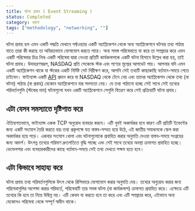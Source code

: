 ```yaml
---
title: ঘটনা প্রবাহ ( Event Streaming )
status: Completed
category: ধারণা
tags: ["methodology", "networking", ""]
---
```


ঘটনা প্রবাহ হল এমন একটি পদ্ধতি যেখানে সফ্টওয়্যার একটি অ্যাপ্লিকেশন থেকে অন্য অ্যাপ্লিকেশনে ঘটনার তথ্য পাঠায় যাতে তারা কী করছে তা অবিরতভাবে যোগাযোগ করতে পারে।
অন্য সমস্ত পরিষেবাতে যা করে তা সম্প্রচার করে এমন একটি পরিষেবার চিত্র নিন৷
একটি পরিষেবা দ্বারা নেওয়া প্রতিটি কার্যকলাপকে একটি ঘটনা হিসাবে উল্লেখ করা হয়, তাই ঘটনা প্রবাহ।
উদাহরণস্বরূপ, NASDAQ প্রতি সেকেন্ডে স্টক এবং পণ্যের মূল্যের আপডেট পায়।
আপনার যদি এমন একটি অ্যাপ্লিকেশন থাকে যা স্টকের একটি নির্দিষ্ট সেট নিরীক্ষণ করে, আপনি সেই তথ্যটি কাছাকাছি বর্তমান-সময়ে পেতে চাইবেন।
ফাইন্যান্স একটি [API](/bn/application-programming-interface/) প্রদান করে যা NASDAQ থেকে টেনে নেয় এবং তাদের অ্যাপ্লিকেশন থেকে তথ্য (বা ঘটনা) পাঠায় (বা প্রবাহ) যেকোন অ্যাপ্লিকেশনে যার সদস্যতা নেয়।
যে তথ্য পাঠানো হচ্ছে সেই সাথে সেই তথ্যের পরিবর্তনগুলি (স্টকের দাম) ঘটনাগুলো যখন একটি অ্যাপ্লিকেশনে সেগুলি বিতরণ করে সেই প্রক্রিয়াটি ঘটনা প্রবাহ।

## এটা যেসব সমস্যাতে দৃষ্টিপাত করে

ঐতিহ্যগতভাবে, ফাইন্যান্স একক TCP অনুরোধ ব্যবহার করবে।
এটি খুবই অকার্যকর হবে কারণ এটি প্রতিটি ইভেন্টের জন্য একটি সংযোগ তৈরি করতে হয়৷
তথ্য প্রকৃপক্ষে যত বাস্তব-সম্মত হয়ে উঠে, এই জাতীয় সমাধানকে স্কেল করা অকার্যকর হয়ে পড়ে।
একবার সংযোগ খোলা এবং ঘটনাগুলোকে প্রবাহিত করার অনুমতি দেওয়া বাস্তব-সময়ে সংগ্রহের জন্য আদর্শ।
উৎপন্ন তথ্যের পরিমাণ দ্রুতগতিতে বৃদ্ধি পাচ্ছে এবং সেই সাথে তথ্যের অবস্থা ক্রমাগত প্রবাহিত হচ্ছে। ডেভেলপার এবং ব্যবহারকারীদের কাছে বর্তমান-সময়ে সেই তথ্য দেখতে সক্ষম হতে হবে।

## এটা কিভাবে সাহায্য করে

ঘটনা প্রবাহ তথ্য পরিবর্তনগুলিকে উৎস থেকে রিসিভারে যোগাযোগ করার অনুমতি দেয়।
তথ্যের অনুরোধ করার জন্য পরিষেবাগুলির অপেক্ষা করার পরিবর্তে, পরিষেবাটি তার সমস্ত ঘটনা (বা কার্যকলাপ) ক্রমাগত প্রবাহিত করে।
এক্ষেত্রে এটি তথ্যের কি হবে তা নিয়ে উদ্বিগ্ন নয়।
এটি কেবল যা করতে হবে তা করে এবং এটি সম্প্রচার করে, এইভাবে অন্য যেকোনও পরিষেবা থেকে সম্পূর্ণ স্বাধীন থাকে।
